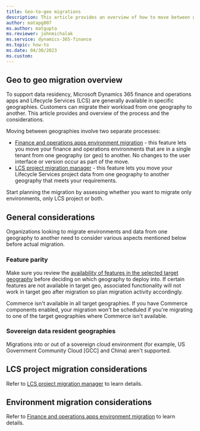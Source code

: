 ```yaml
---
title: Geo-to-geo migrations
description: This article provides an overview of how to move between geographies.
author: matapg007
ms.author: matgupta
ms.reviewer: johnmichalak
ms.service: dynamics-365-finance
ms.topic: how-to
ms.date: 04/30/2023
ms.custom:
---
```

##  Geo to geo migration overview

To support data residency, Microsoft Dynamics 365 finance and operations apps and Lifecycle Services (LCS) are generally available in specific geographies. Customers can migrate their workload from one geography to another. This article provides and overview of the process and the considerations.

Moving between geographies involve two separate processes:

- [Finance and operations apps environment migration](environment-migration-process.md) - this feature lets you move your finance and operations environments that are in a single tenant from one geography (or geo) to another. No changes to the user interface or version occur as part of the move.
- [LCS project migration manager](../lifecycle-services/project-migration-manager.md) - this feature lets you move your Lifecycle Services project data from one geography to another geography that meets your requirements.
 

Start planning the migration by assessing whether you want to migrate only environments, only LCS project or both.

##  General considerations

Organizations looking to migrate environments and data from one geography to another need to consider various aspects mentioned below before actual migration.

### Feature parity

Make sure you review the [availability of features in the selected target geography](https://learn.microsoft.com/dynamics365/fin-ops-core/dev-itpro/deployment/deployment-options-geo#feature-availability-in-local-geographies) before deciding on which geography to deploy into. If certain features are not available in target geo, associated functionality will not work in target geo after migration so plan migration activity accordingly.

Commerce isn't available in all target geographies. If you have Commerce components enabled, your migration won't be scheduled if you're migrating to one of the target geographies where Commerce isn't available.

### Sovereign data resident geographies

Migrations into or out of a sovereign cloud environment (for example, US Government Community Cloud [GCC] and China) aren't supported.

## LCS project migration considerations

Refer to [LCS project migration manager](../lifecycle-services/project-migration-manager.md#considerations) to learn details.

## Environment migration considerations

Refer to [Finance and operations apps environment migration](environment-migration-process.md#considerations) to learn details.
